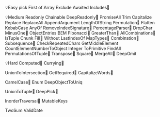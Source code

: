 

💡Easy
pick 
First of Array
Exclude 
Awaited
Includes🚩


💡Medium
Readonly
Chainable
DeepReadonly🚩
PromiseAll
Trim
Capitalize
Replace
ReplaceAll
AppendArgument
LengthOfString
Permutation🚩
Flatten
KebabCase
AnyOf
RemoveIndexSignature🚩
PercentageParser🚩
DropChar
MinusOne🚩
ObjectEntries
BEM
Fibonacci🚩
GreaterThan🚩
AllCombinations🚩
IsTuple
Chunk
Fill🚩
Without
LastIndexOf
MapTypes🚩
Combination🚩
Subsequence🚩
CheckRepeatedChars
GetMiddleElement
CountElementNumberToObject
Integer
ToPrimitive
FindAll
PermutationsOfTuple🚩
Transpose🚩
Square🚩
MergeAll🚩
DeepOmit


💡Hard 
Computed🚩
Currying🚩

UnionToIntersection🚩
GetRequired🚩
CapitalizeWords🚩

CamelCase🚩
Enum
DeepObjectToUniq

UnionToTuple🚩
DeepPick🚩

InorderTraversal🚩
MutableKeys

TwoSum
ValidDate